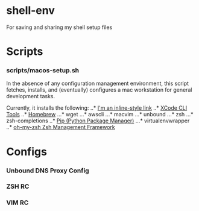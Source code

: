 # shell-env
For saving and sharing my shell setup files

# Scripts
### scripts/macos-setup.sh
In the absence of any configuration management environment, this script fetches,
installs, and (eventually) configures a mac workstation for general development
tasks.

Currently, it installs the following:
..* [I'm an inline-style link](https://www.google.com)
..* [XCode CLI Tools](https://developer.apple.com/library/content/technotes/tn2339/_index.html)
..* [Homebrew](https://brew.sh/)
...* wget
...* awscli
...* macvim
...* unbound
...* zsh
...* zsh-completions
..* [Pip (Python Package Manager)](https://pip.pypa.io/en/stable/)
...* virtualenvwrapper
..* [oh-my-zsh Zsh Management Framework](https://github.com/robbyrussell/oh-my-zsh) 


# Configs
### Unbound DNS Proxy Config
### ZSH RC
### VIM RC
